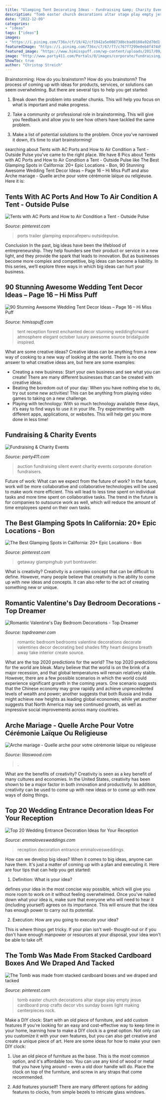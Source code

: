 ```yaml
---
title: "Glamping Tent Decorating Ideas - Fundraising &amp; Charity Events"
description: "Tomb easter church decorations altar stage play empty jesus cardboard prop crafts decor vbs sunday boxes light making centerpieces rock"
date: "2022-12-09"
categories:
- "ideas"
tags: ["ideas"]
images:
- "https://i.pinimg.com/736x/cf/19/42/cf1942a5e008738bcbad0108a92d70d1--church-ministry-church-stage.jpg?b=t"
featuredImage: "https://i.pinimg.com/736x/c7/67/f7/c767f7299e0eb8f474d938dc85467ec0.jpg"
featured_image: "https://www.himisspuff.com/wp-content/uploads/2017/09/Wedding-tent-decor-idea-1.jpg"
image: "http://www.party411.com/Portals/0/images/corporate/fundraising/auction.jpg"
ShowToc: true
author: "Christop Streich"
---
```



Brainstorming: How do you brainstorm?
How do you brainstorm? The process of coming up with ideas for products, services, or solutions can seem overwhelming. But there are several tips to help you get started:
1. Break down the problem into smaller chunks. This will help you focus on what is important and make progress.

2. Take a community or professional role in brainstorming. This will give you feedback and allow you to see how others have tackled the same problem.

3. Make a list of potential solutions to the problem. Once you’ve narrowed it down, it’s time to start brainstorming!

	

		
searching about Tents with AC Ports and How to Air Condition a Tent - Outside Pulse you've came to the right place. We have 8 Pics about Tents with AC Ports and How to Air Condition a Tent - Outside Pulse like The Best Glamping Spots in California: 20+ Epic Locations - Bon, 90 Stunning Awesome Wedding Tent Decor Ideas – Page 16 – Hi Miss Puff and also Arche mariage - Quelle arche pour votre cérémonie laïque ou religieuse. Here it is:
		
    
## Tents With AC Ports And How To Air Condition A Tent - Outside Pulse

<img loading=lazy src="https://i.pinimg.com/736x/c7/67/f7/c767f7299e0eb8f474d938dc85467ec0.jpg" onerror="this.onerror=null;this.src='https://tse2.mm.bing.net/th?id=OIP.HR_k5hveu1mbFZXQ-nBGIAHaLG&amp;pid=15.1';" alt="Tents with AC Ports and How to Air Condition a Tent - Outside Pulse">

_Source: pinterest.com_

>ports trailer glamping expocafeperu outsidepulse. 

	

Conclusion
In the past, big ideas have been the lifeblood of entrepreneurship. They help founders see their product or service in a new light, and they provide the spark that leads to innovation. But as businesses become more complex and competitive, big ideas can become a liability. In this series, we’ll explore three ways in which big ideas can hurt your business.

    
## 90 Stunning Awesome Wedding Tent Decor Ideas – Page 16 – Hi Miss Puff

<img loading=lazy src="https://www.himisspuff.com/wp-content/uploads/2017/09/Wedding-tent-decor-idea-1.jpg" onerror="this.onerror=null;this.src='https://tse1.mm.bing.net/th?id=OIP.v0_dSspuN9iXhTbkFTM0CAHaLH&amp;pid=15.1';" alt="90 Stunning Awesome Wedding Tent Decor Ideas – Page 16 – Hi Miss Puff">

_Source: himisspuff.com_

>tent reception forest enchanted decor stunning weddingforward atmosphere elegant october luxury awesome source bridalguide inspired. 

	

What are some creative ideas?
Creative ideas can be anything from a new way of cooking to a new way of looking at the world. There is no one answer to what creative ideas are, but here are some examples: 
- Creating a new business: Start your own business and see what you can create! There are many different businesses that can be created with creative ideas.
- Beating the boredom out of your day: When you have nothing else to do, try out some new activities! This can be anything from playing video games to taking on a new challenge.
- Playing with technology: With so much technology available these days, it’s easy to find ways to use it in your life. Try experimenting with different apps, applications, or websites. This will help get you more done in less time!

    
## Fundraising &amp; Charity Events

<img loading=lazy src="http://www.party411.com/Portals/0/images/corporate/fundraising/auction.jpg" onerror="this.onerror=null;this.src='https://tse4.mm.bing.net/th?id=OIP.jBWSUcdwKOsK4SQjEH715gHaFj&amp;pid=15.1';" alt="Fundraising &amp; Charity Events">

_Source: party411.com_

>auction fundraising silent event charity events corporate donation fundraisers. 

	

Future of work: What can we expect from the future of work?
In the future, work will be more collaborative and collaborative technologies will be used to make work more efficient. This will lead to less time spent on individual tasks and more time spent on collaborative tasks. The trend in the future is for companies to outsource work as well, which will reduce the amount of time employees spend on their own tasks.

    
## The Best Glamping Spots In California: 20+ Epic Locations - Bon

<img loading=lazy src="https://i.pinimg.com/736x/3c/fd/ae/3cfdae52c867932f75693565bf13a9c5.jpg" onerror="this.onerror=null;this.src='https://tse4.mm.bing.net/th?id=OIP.4GC4jsF_GKj8Nh1O13EOSwHaE8&amp;pid=15.1';" alt="The Best Glamping Spots in California: 20+ Epic Locations - Bon">

_Source: pinterest.com_

>getaway glampinghub yurt bontraveler. 

	

What is creativity?
Creativity is a complex concept that can be difficult to define. However, many people believe that creativity is the ability to come up with new ideas and concepts. It can also refer to the act of creating something new or unique.

    
## Romantic Valentine&#039;s Day Bedroom Decorations - Top Dreamer

<img loading=lazy src="https://topdreamer.com/wp-content/uploads/2013/12/romantic-bedroom-decorating-ideas.jpg" onerror="this.onerror=null;this.src='https://tse3.mm.bing.net/th?id=OIP.4fSmvxEFwIVD-9ubPFN0fAHaF8&amp;pid=15.1';" alt="Romantic Valentine&#039;s Day Bedroom Decorations - Top Dreamer">

_Source: topdreamer.com_

>romantic bedroom bedrooms valentine decorations decorate valentines decor decorating bed shades fifty heart designs breath away take interior create source. 

	

What are the top 2020 predictions for the world?
The top 2020 predictions for the world are bleak. Many believe that the world is on the brink of a major recession, and that global temperatures will remain relatively stable. However, there are a few possible scenarios in which the world could experience significant growth in the coming years. One scenario suggests that the Chinese economy may grow rapidly and achieve unprecedented levels of wealth and power; another suggests that both Russia and India might achieve new heights as leading global economies; while yet another suggests that North America may see continued growth, as well as impressive social improvements across many countries.

    
## Arche Mariage - Quelle Arche Pour Votre Cérémonie Laïque Ou Religieuse

<img loading=lazy src="https://www.lilaswood.com/wp-content/uploads/2017/04/Fleuriste-mariage-lyon-LILAS-WOOD_00_inspiration-Pinterest.jpg" onerror="this.onerror=null;this.src='https://tse4.mm.bing.net/th?id=OIP.HS0mUW1XoDAUz4dbhgoMqQHaLH&amp;pid=15.1';" alt="Arche mariage - Quelle arche pour votre cérémonie laïque ou religieuse">

_Source: lilaswood.com_

>. 

	

What are the benefits of creativity?
Creativity is seen as a key benefit of many cultures and economies. In the United States, creativity has been shown to be a major factor in both innovation and productivity. In addition, creativity can be used to come up with new ideas or to come up with new ways of doing things.

    
## Top 20 Wedding Entrance Decoration Ideas For Your Reception

<img loading=lazy src="http://emmalovesweddings.com/wp-content/uploads/2018/06/tented-wedding-reception-entrance-decoration-ideas.jpg" onerror="this.onerror=null;this.src='https://tse2.mm.bing.net/th?id=OIP.niE2hMlRuv9isNrV3hU2VgHaLH&amp;pid=15.1';" alt="Top 20 Wedding Entrance Decoration Ideas for Your Reception">

_Source: emmalovesweddings.com_

>reception decoration entrance emmalovesweddings. 

	

How can we develop big ideas?
When it comes to big ideas, anyone can have them. It's just a matter of coming up with a plan and executing it. Here are four tips that can help you get started:
1. Definition: What is your idea?

 defines your idea in the most concise way possible, which will give you more room to work on it without feeling overwhelmed. Once you've nailed down what your idea is, make sure that everyone who will need to hear it (including yourself) agrees on its importance. This will ensure that the idea has enough power to carry out its potential.

2. Execution: How are you going to execute your idea?

This is where things get tricky. If your plan isn't well- thought-out or if you don't have enough manpower or resources at your disposal, your idea won't be able to take off.

    
## The Tomb Was Made From Stacked Cardboard Boxes And We Draped And Tacked

<img loading=lazy src="https://i.pinimg.com/736x/cf/19/42/cf1942a5e008738bcbad0108a92d70d1--church-ministry-church-stage.jpg?b=t" onerror="this.onerror=null;this.src='https://tse4.mm.bing.net/th?id=OIP.yEyR0GTi1-Khn7UHiT0MuwHaJ3&amp;pid=15.1';" alt="The Tomb was made from stacked cardboard boxes and we draped and tacked">

_Source: pinterest.com_

>tomb easter church decorations altar stage play empty jesus cardboard prop crafts decor vbs sunday boxes light making centerpieces rock. 

	

Make a DIY clock: Start with an old piece of furniture, and add custom features
If you're looking for an easy and cost-effective way to keep time in your home, learning how to make a DIY clock is a great option. Not only can you customize it with your own features, but you can also get creative and create a unique piece of art. Here are some ideas for how to make your own DIY clock:
1. Use an old piece of furniture as the base. This is the most common option, and it's affordable too. You can use any kind of wood or metal that you have lying around – even a old door handle will do. Place the clock on top of the furniture, and screw in any straps that come recommended.

2. Add features yourself! There are many different options for adding features to clocks, from simple bezels to intricate glass windows.

